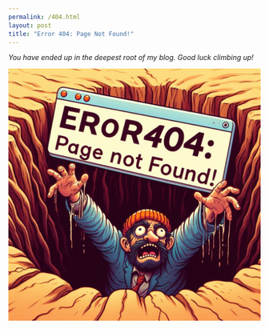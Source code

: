 ```yaml
---
permalink: /404.html
layout: post
title: "Error 404: Page Not Found!"
---
```



  
*You have ended up in the deepest root of my blog. Good luck climbing up!*

![E404](/E404.jpeg)

